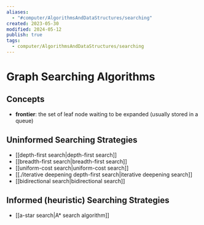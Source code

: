 ```yaml
---
aliases:
  - "#computer/AlgorithmsAndDataStructures/searching"
created: 2023-05-30
modified: 2024-05-12
publish: true
tags:
  - computer/AlgorithmsAndDataStructures/searching
---
```


# Graph Searching Algorithms
## Concepts
-   **frontier**: the set of leaf node waiting to be expanded (usually stored in a queue)

## Uninformed Searching Strategies
-   [[depth-first search|depth-first search]]
-   [[breadth-first search|breadth-first search]]
-   [[uniform-cost search|uniform-cost search]]
-   [[./iterative deepening depth-first search|iterative deepening search]]
-   [[bidirectional search|bidirectional search]]

## Informed (heuristic) Searching Strategies
- [[a-star search|A* search algorithm]]